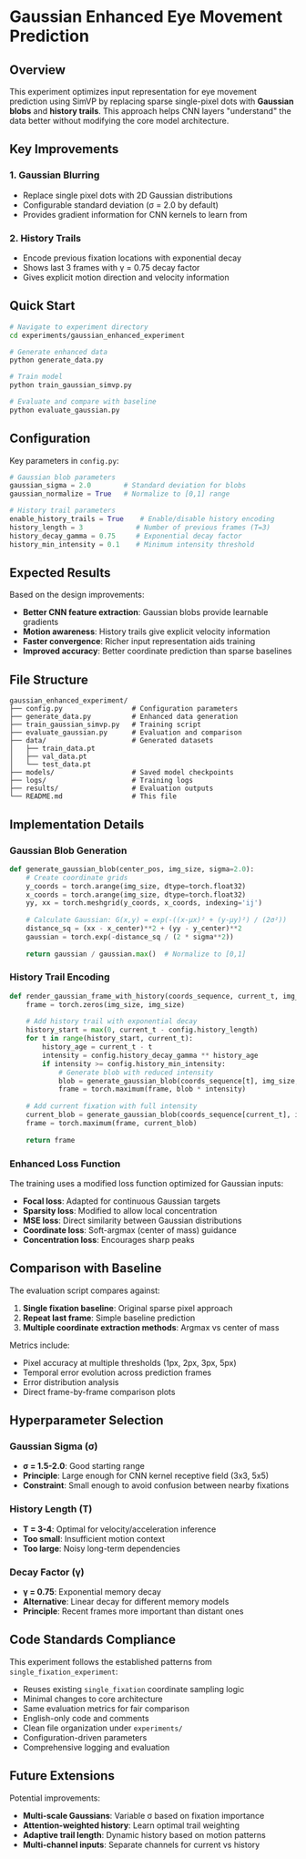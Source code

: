 # Gaussian Enhanced Eye Movement Prediction

## Overview

This experiment optimizes input representation for eye movement prediction using SimVP by replacing sparse single-pixel dots with **Gaussian blobs** and **history trails**. This approach helps CNN layers "understand" the data better without modifying the core model architecture.

## Key Improvements

### 1. Gaussian Blurring
- Replace single pixel dots with 2D Gaussian distributions
- Configurable standard deviation (σ = 2.0 by default)
- Provides gradient information for CNN kernels to learn from

### 2. History Trails
- Encode previous fixation locations with exponential decay
- Shows last 3 frames with γ = 0.75 decay factor
- Gives explicit motion direction and velocity information

## Quick Start

```bash
# Navigate to experiment directory
cd experiments/gaussian_enhanced_experiment

# Generate enhanced data
python generate_data.py

# Train model
python train_gaussian_simvp.py

# Evaluate and compare with baseline
python evaluate_gaussian.py
```

## Configuration

Key parameters in `config.py`:

```python
# Gaussian blob parameters
gaussian_sigma = 2.0        # Standard deviation for blobs
gaussian_normalize = True   # Normalize to [0,1] range

# History trail parameters  
enable_history_trails = True    # Enable/disable history encoding
history_length = 3             # Number of previous frames (T=3)
history_decay_gamma = 0.75     # Exponential decay factor
history_min_intensity = 0.1    # Minimum intensity threshold
```

## Expected Results

Based on the design improvements:

- **Better CNN feature extraction**: Gaussian blobs provide learnable gradients
- **Motion awareness**: History trails give explicit velocity information  
- **Faster convergence**: Richer input representation aids training
- **Improved accuracy**: Better coordinate prediction than sparse baselines

## File Structure

```
gaussian_enhanced_experiment/
├── config.py                 # Configuration parameters
├── generate_data.py          # Enhanced data generation
├── train_gaussian_simvp.py   # Training script
├── evaluate_gaussian.py      # Evaluation and comparison
├── data/                     # Generated datasets
│   ├── train_data.pt
│   ├── val_data.pt
│   └── test_data.pt
├── models/                   # Saved model checkpoints
├── logs/                     # Training logs  
├── results/                  # Evaluation outputs
└── README.md                 # This file
```

## Implementation Details

### Gaussian Blob Generation

```python
def generate_gaussian_blob(center_pos, img_size, sigma=2.0):
    # Create coordinate grids
    y_coords = torch.arange(img_size, dtype=torch.float32)
    x_coords = torch.arange(img_size, dtype=torch.float32)
    yy, xx = torch.meshgrid(y_coords, x_coords, indexing='ij')
    
    # Calculate Gaussian: G(x,y) = exp(-((x-μx)² + (y-μy)²) / (2σ²))
    distance_sq = (xx - x_center)**2 + (yy - y_center)**2
    gaussian = torch.exp(-distance_sq / (2 * sigma**2))
    
    return gaussian / gaussian.max()  # Normalize to [0,1]
```

### History Trail Encoding

```python
def render_gaussian_frame_with_history(coords_sequence, current_t, img_size):
    frame = torch.zeros(img_size, img_size)
    
    # Add history trail with exponential decay
    history_start = max(0, current_t - config.history_length)
    for t in range(history_start, current_t):
        history_age = current_t - t
        intensity = config.history_decay_gamma ** history_age
        if intensity >= config.history_min_intensity:
            # Generate blob with reduced intensity
            blob = generate_gaussian_blob(coords_sequence[t], img_size, config.gaussian_sigma)
            frame = torch.maximum(frame, blob * intensity)
    
    # Add current fixation with full intensity
    current_blob = generate_gaussian_blob(coords_sequence[current_t], img_size, config.gaussian_sigma)
    frame = torch.maximum(frame, current_blob)
    
    return frame
```

### Enhanced Loss Function

The training uses a modified loss function optimized for Gaussian inputs:

- **Focal loss**: Adapted for continuous Gaussian targets
- **Sparsity loss**: Modified to allow local concentration
- **MSE loss**: Direct similarity between Gaussian distributions  
- **Coordinate loss**: Soft-argmax (center of mass) guidance
- **Concentration loss**: Encourages sharp peaks

## Comparison with Baseline

The evaluation script compares against:

1. **Single fixation baseline**: Original sparse pixel approach
2. **Repeat last frame**: Simple baseline prediction
3. **Multiple coordinate extraction methods**: Argmax vs center of mass

Metrics include:
- Pixel accuracy at multiple thresholds (1px, 2px, 3px, 5px)
- Temporal error evolution across prediction frames
- Error distribution analysis
- Direct frame-by-frame comparison plots

## Hyperparameter Selection

### Gaussian Sigma (σ)
- **σ = 1.5-2.0**: Good starting range
- **Principle**: Large enough for CNN kernel receptive field (3x3, 5x5)
- **Constraint**: Small enough to avoid confusion between nearby fixations

### History Length (T)  
- **T = 3-4**: Optimal for velocity/acceleration inference
- **Too small**: Insufficient motion context
- **Too large**: Noisy long-term dependencies

### Decay Factor (γ)
- **γ = 0.75**: Exponential memory decay 
- **Alternative**: Linear decay for different memory models
- **Principle**: Recent frames more important than distant ones

## Code Standards Compliance

This experiment follows the established patterns from `single_fixation_experiment`:

-  Reuses existing `single_fixation` coordinate sampling logic
-  Minimal changes to core architecture  
-  Same evaluation metrics for fair comparison
-  English-only code and comments
-  Clean file organization under `experiments/`
-  Configuration-driven parameters
-  Comprehensive logging and evaluation

## Future Extensions

Potential improvements:
- **Multi-scale Gaussians**: Variable σ based on fixation importance
- **Attention-weighted history**: Learn optimal trail weighting  
- **Adaptive trail length**: Dynamic history based on motion patterns
- **Multi-channel inputs**: Separate channels for current vs history 